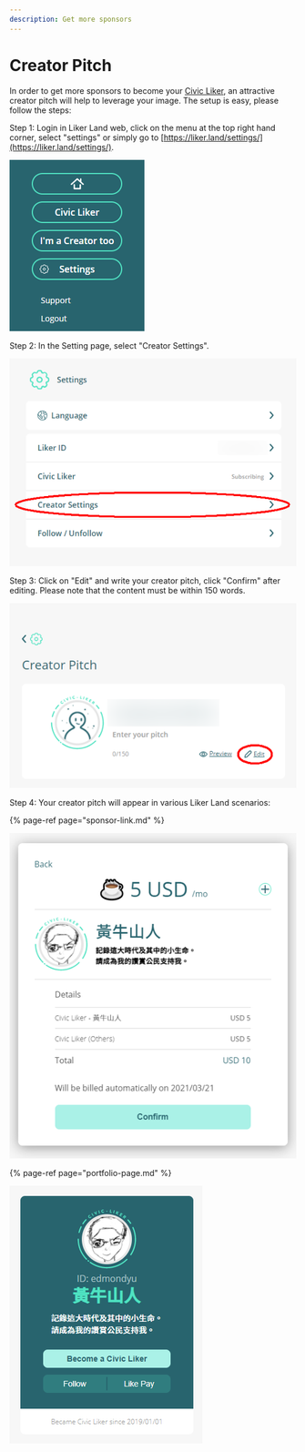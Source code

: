 ```yaml
---
description: Get more sponsors
---
```


# Creator Pitch

In order to get more sponsors to become your [Civic Liker](https://docs.like.co/user-guide/civic-liker), an attractive creator pitch will help to leverage your image.
 The setup is easy, please follow the steps:

Step 1: Login in Liker Land web, click on the menu at the top right hand corner, select "settings" or simply go to [https://liker.land/settings/](https://liker.land/settings/).

![](../../.gitbook/assets/subscribe-civic-liker-1-en.png)

Step 2: In the Setting page, select "Creator Settings".

![](../../.gitbook/assets/creators-pitch-1-en.png)

Step 3: Click on "Edit" and write your creator pitch, click "Confirm" after editing. Please note that the content must be within 150 words.

![](../../.gitbook/assets/creators-pitch-2-en.png)

Step 4: Your creator pitch will appear in various Liker Land scenarios:

{% page-ref page="sponsor-link.md" %}

![](../../.gitbook/assets/sponsor-link-en.png)

{% page-ref page="portfolio-page.md" %}

![](../../.gitbook/assets/likerid-avatar-en.png)

